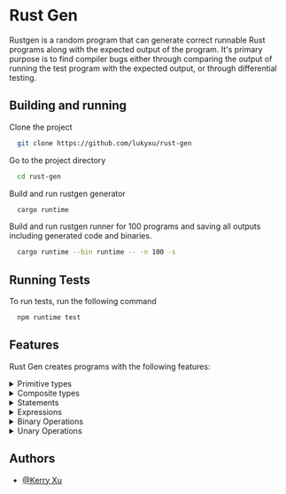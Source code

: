 # Rust Gen

Rustgen is a random program that can generate correct runnable Rust programs along with the expected output of the program. It's primary purpose is to find compiler bugs either through comparing the output of running the test program with the expected output, or through differential testing.


## Building and running

Clone the project

```bash
  git clone https://github.com/lukyxu/rust-gen
```

Go to the project directory

```bash
  cd rust-gen
```

Build and run rustgen generator

```bash
  cargo runtime
```

Build and run rustgen runner for 100 programs and saving all outputs including generated code and binaries.

```bash
  cargo runtime --bin runtime -- -n 100 -s
```

## Running Tests

To run tests, run the following command

```bash
  npm runtime test
```

## Features

Rust Gen creates programs with the following features:

<details><summary>Primitive types</summary>

| Feature      | Status |
| -----------  | -------|
| Int (all)    | 🟢    |
| UInt (all)   | 🟢    |
| Bool         | 🟢    |
| Char         | 🔴    |
| String       | 🔴    |
| Float        | 🔴    |

</details>

<details><summary>Composite types</summary>

| Feature   | Status |
|-----------| -------|
| Tuple     | 🟢    |
| Array     | 🟢    |
| Box       | 🔴    |
| Reference | 🟢    |
| Enum      | 🔴    |
| Struct    | 🔴    |

</details>

<details><summary>Statements</summary>

| Feature              | Status |
| -------------------- | -------|
| Local Declaration    | 🟢    |
| Local Initialization | 🔴    |
| Expression           | 🟢    |
| Semicolon            | 🟢    |
| Item                 | 🟡    |

</details>

<details><summary>Expressions</summary>

| Feature               | Status |
| ----------------------| -------|
| Literal               | 🟢    |
| Binary                | 🟢    |
| Unary                 | 🟢    |
| Cast                  | 🟢    |
| If                    | 🟢    |
| Block                 | 🟢    |
| Ident                 | 🟢    |
| Tuple                 | 🟢    |
| Assign                | 🟢    |
| Call (Function)       | 🟢    |
| Call (Method)         | 🔴    |
| Type (Ascription)     | 🔴    |
| While                 | 🔴    |
| For Loop              | 🔴    |
| Loop                  | 🔴    |
| Match                 | 🔴    |
| Field                 | 🟢    |
| Index                 | 🟢    |
| Address Of            | 🟢    |
| Repeat (Array)        | 🔴    |
| Struct                | 🟢    |

</details>

<details><summary>Binary Operations</summary>

| Feature     | Status |
| ----------- | -------|
| Add         | 🟢    |
| Sub         | 🟢    |
| Mul         | 🟢    |
| Div         | 🟢    |
| Rem         | 🟢    |
| And         | 🟢    |
| Or          | 🟢    |
| BitXor      | 🟢    |
| BitAnd      | 🟢    |
| BitOr       | 🟢    |
| Shl         | 🔴    |
| Shr         | 🔴    |
| Eq          | 🟢    |
| Lq          | 🟢    |
| Ne          | 🟢    |
| Ge          | 🟢    |
| Gt          | 🟢    |

</details>

<details><summary>Unary Operations</summary>

| Feature     | Status |
| ----------- | -------|
| Deref       | 🟢    |
| Not         | 🟢    |
| Neg         | 🟢    |

</details>


## Authors
- [@Kerry Xu](https://www.github.com/lukyxu)